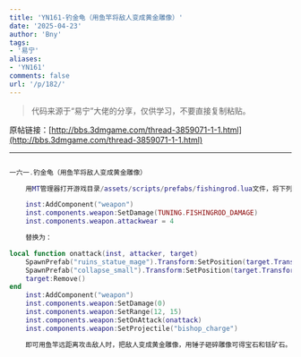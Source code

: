 ```yaml
---
title: 'YN161-钓金龟（用鱼竿将敌人变成黄金雕像）'
date: '2025-04-23'
author: 'Bny'
tags:
- '易宁'
aliases:
- 'YN161'
comments: false
url: '/p/182/'
---
```


> 代码来源于“易宁”大佬的分享，仅供学习，不要直接复制粘贴。

原帖链接：[http://bbs.3dmgame.com/thread-3859071-1-1.html](http://bbs.3dmgame.com/thread-3859071-1-1.html)

---

```lua  

一六一.钓金龟（用鱼竿将敌人变成黄金雕像）

	用MT管理器打开游戏目录/assets/scripts/prefabs/fishingrod.lua文件，将下列内容：

	inst:AddComponent("weapon")
	inst.components.weapon:SetDamage(TUNING.FISHINGROD_DAMAGE)
	inst.components.weapon.attackwear = 4

	替换为：

local function onattack(inst, attacker, target)
	SpawnPrefab("ruins_statue_mage").Transform:SetPosition(target.Transform:GetWorldPosition())
	SpawnPrefab("collapse_small").Transform:SetPosition(target.Transform:GetWorldPosition())
	target:Remove()
end
	inst:AddComponent("weapon")
	inst.components.weapon:SetDamage(0)
	inst.components.weapon:SetRange(12, 15)
	inst.components.weapon:SetOnAttack(onattack)
	inst.components.weapon:SetProjectile("bishop_charge")

	即可用鱼竿远距离攻击敌人时，把敌人变成黄金雕像，用锤子砸碎雕像可得宝石和铥矿石。鱼竿在生存选项（画着绳套）下，用2个树杈、2个蛛丝制造

```  

